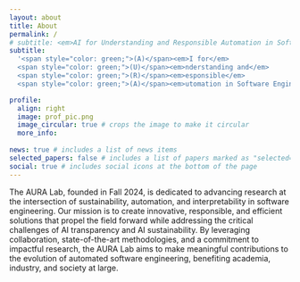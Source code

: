 ```yaml
---
layout: about
title: About
permalink: /
# subtitle: <em>AI for Understanding and Responsible Automation in Software Engineering</em>
subtitle:
  '<span style="color: green;">(A)</span><em>I for</em> 
  <span style="color: green;">(U)</span><em>nderstanding and</em> 
  <span style="color: green;">(R)</span><em>esponsible</em> 
  <span style="color: green;">(A)</span><em>utomation in Software Engineering</em>'

profile:
  align: right
  image: prof_pic.png
  image_circular: true # crops the image to make it circular
  more_info:
    
news: true # includes a list of news items
selected_papers: false # includes a list of papers marked as "selected={true}"
social: true # includes social icons at the bottom of the page
---
```


The AURA Lab, founded in Fall 2024, is dedicated to advancing research at the intersection of sustainability, automation, and interpretability in software engineering. Our mission is to create innovative, responsible, and efficient solutions that propel the field forward while addressing the critical challenges of AI transparency and AI sustainability. By leveraging collaboration, state-of-the-art methodologies, and a commitment to impactful research, the AURA Lab aims to make meaningful contributions to the evolution of automated software engineering, benefiting academia, industry, and society at large.